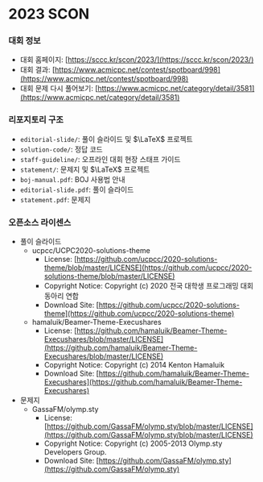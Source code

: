 # 2023 SCON

### 대회 정보

* 대회 홈페이지: [https://sccc.kr/scon/2023/](https://sccc.kr/scon/2023/)
* 대회 결과: [https://www.acmicpc.net/contest/spotboard/998](https://www.acmicpc.net/contest/spotboard/998)
* 대회 문제 다시 풀어보기: [https://www.acmicpc.net/category/detail/3581](https://www.acmicpc.net/category/detail/3581)

### 리포지토리 구조

* `editorial-slide/`: 풀이 슬라이드 및 $\LaTeX$ 프로젝트
* `solution-code/`: 정답 코드
* `staff-guideline/`: 오프라인 대회 현장 스태프 가이드
* `statement/`: 문제지 및 $\LaTeX$ 프로젝트
* `boj-manual.pdf`: BOJ 사용법 안내
* `editorial-slide.pdf`: 풀이 슬라이드
* `statement.pdf`: 문제지

### 오픈소스 라이센스

* 풀이 슬라이드
  * ucpcc/UCPC2020-solutions-theme
    * License: [https://github.com/ucpcc/2020-solutions-theme/blob/master/LICENSE](https://github.com/ucpcc/2020-solutions-theme/blob/master/LICENSE)
    * Copyright Notice: Copyright (c) 2020 전국 대학생 프로그래밍 대회 동아리 연합
    * Download Site: [https://github.com/ucpcc/2020-solutions-theme](https://github.com/ucpcc/2020-solutions-theme)
  * hamaluik/Beamer-Theme-Execushares
    * License: [https://github.com/hamaluik/Beamer-Theme-Execushares/blob/master/LICENSE](https://github.com/hamaluik/Beamer-Theme-Execushares/blob/master/LICENSE)
    * Copyright Notice: Copyright (c) 2014 Kenton Hamaluik
    * Download Site: [https://github.com/hamaluik/Beamer-Theme-Execushares](https://github.com/hamaluik/Beamer-Theme-Execushares)
* 문제지
  * GassaFM/olymp.sty
    * License: [https://github.com/GassaFM/olymp.sty/blob/master/LICENSE](https://github.com/GassaFM/olymp.sty/blob/master/LICENSE)
    * Copyright Notice: Copyright (c) 2005-2013 Olymp.sty Developers Group.
    * Download Site: [https://github.com/GassaFM/olymp.sty](https://github.com/GassaFM/olymp.sty)